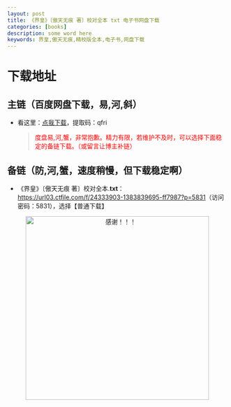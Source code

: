 ```yaml
---
layout: post
title: 《界皇》〔傲天无痕 著〕校对全本 txt 电子书网盘下载
categories: [books]
description: some word here
keywords: 界皇,傲天无痕,精校版全本,电子书,网盘下载
---
```


# 下载地址

## 主链（百度网盘下载，易,河,斜）

- 看这里：[点我下载](https://pan.baidu.com/s/1iMXUbSbtZQZjDcqDmnWUyw?pwd=qfri)，提取码：qfri

  > <p style="color:red" >度盘易,河,蟹，非常抱歉。精力有限，若维护不及时，可以选择下面稳定的备链下载。（或留言让博主补链）</p>

## 备链（防,河,蟹，速度稍慢，但下载稳定啊）

- 《界皇》〔傲天无痕 著〕校对全本.**txt**：<https://url03.ctfile.com/f/24333903-1383839695-ff7987?p=5831>（访问密码：5831），选择【普通下载】

<div align="center"><img src="https://pic.imgdb.cn/item/6707df6bd29ded1a8ce37031.gif" alt="感谢！！！" width="420px" height="auto"/></div>
